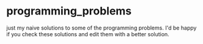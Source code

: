 # programming_problems

just my naive solutions to some of the programming problems.
I'd be happy if you check these solutions and edit them with a better solution.